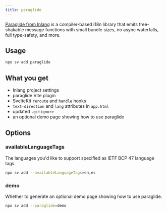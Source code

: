 ```yaml
---
title: paraglide
---
```


[Paraglide from Inlang](https://inlang.com/m/gerre34r/library-inlang-paraglideJs) is a compiler-based i18n library that emits tree-shakable message functions with small bundle sizes, no async waterfalls, full type-safety, and more.

## Usage

```bash
npx sv add paraglide
```

## What you get

- Inlang project settings
- paraglide Vite plugin
- SvelteKit `reroute` and `handle` hooks
- `text-direction` and `lang` attributes in `app.html`
- updated `.gitignore`
- an optional demo page showing how to use paraglide

## Options

### availableLanguageTags

The languages you'd like to support specified as IETF BCP 47 language tags.

```bash
npx sv add --availableLanguageTags=en,es
```

### demo

Whether to generate an optional demo page showing how to use paraglide.

```bash
npx sv add --paraglide=demo
```
